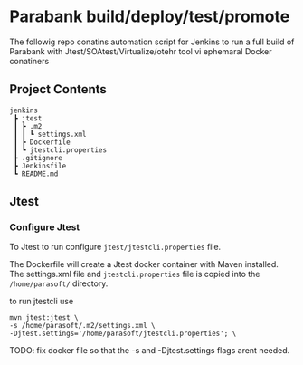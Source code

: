 # Parabank build/deploy/test/promote
The followig repo conatins automation script for Jenkins to run a full build of Parabank with Jtest/SOAtest/Virtualize/otehr tool vi ephemaral Docker conatiners

## Project Contents

```
jenkins
 ┣ jtest
 ┃ ┣ .m2
 ┃ ┃ ┗ settings.xml
 ┃ ┣ Dockerfile
 ┃ ┗ jtestcli.properties
 ┣ .gitignore
 ┣ Jenkinsfile
 ┗ README.md
```

## Jtest

### Configure Jtest

To Jtest to run configure `jtest/jtestcli.properties` file.

The Dockerfile will create a Jtest docker container with Maven installed. The settings.xml file and `jtestcli.properties` file is copied into the `/home/parasoft/` directory.

to run jtestcli use
```
mvn jtest:jtest \
-s /home/parasoft/.m2/settings.xml \
-Djtest.settings='/home/parasoft/jtestcli.properties'; \
```

TODO:
fix docker file so that the -s and -Djtest.settings flags arent needed.